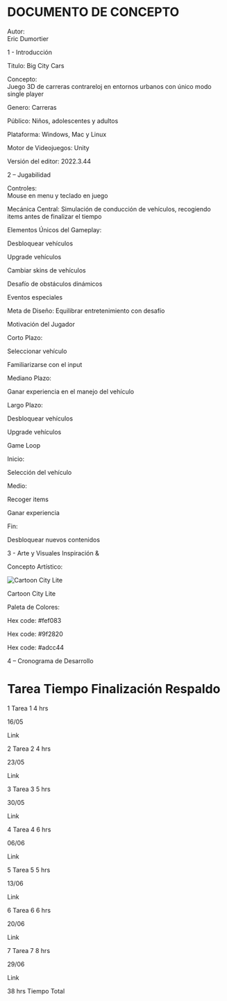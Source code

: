 ### <h1>DOCUMENTO DE CONCEPTO	

Autor:	
Eric Dumortier

1 - Introducción

Titulo:
Big City Cars

Concepto:	
Juego 3D de carreras contrareloj en entornos urbanos con único modo single player

Genero:
Carreras

Público:
Niños, adolescentes y adultos

Plataforma:	
Windows, Mac y Linux

Motor de Videojuegos:
Unity 

Versión del editor:
2022.3.44

2 – Jugabilidad

Controles:	
Mouse en menu y teclado en juego

Mecánica Central:
Simulación de conducción de vehículos, recogiendo items antes de finalizar el tiempo
 
Elementos Únicos del Gameplay:

Desbloquear vehículos

Upgrade vehículos

Cambiar skins de vehículos

Desafío de obstáculos dinámicos

Eventos especiales
   
Meta de Diseño:	
Equilibrar entretenimiento con desafío

Motivación del Jugador	

Corto Plazo:

Seleccionar vehículo

Familiarizarse con el input

Mediano Plazo:

Ganar experiencia en el manejo del vehículo

Largo Plazo:

Desbloquear vehículos

Upgrade vehículos	

Game Loop

Inicio:

Selección del vehículo

Medio:

Recoger items

Ganar experiencia

Fin:

Desbloquear nuevos contenidos

3 - Arte y Visuales
Inspiración &

Concepto Artístico:	

![Cartoon City Lite](https://github.com/user-attachments/assets/57f61943-0745-4647-92d7-d9cd72d4ebd2)

Cartoon City Lite



Paleta de Colores:

Hex code: #fef083

Hex code: #9f2820

Hex code: #adcc44

4 – Cronograma de Desarrollo


#	Tarea	Tiempo	Finalización	Respaldo
1	Tarea 1	
4 hrs
	
16/05
	
Link


2	Tarea 2	
4 hrs
	
23/05
	
Link


3	Tarea 3	
5 hrs
	
30/05
	
Link

4	Tarea 4	
6 hrs
	
06/06
	
Link


5	Tarea 5	
5 hrs
	
13/06
	
Link


6	Tarea 6	
6 hrs
	
20/06
	
Link

7	Tarea 7	
8 hrs
	
29/06
	
Link

		
38 hrs
	Tiempo Total





